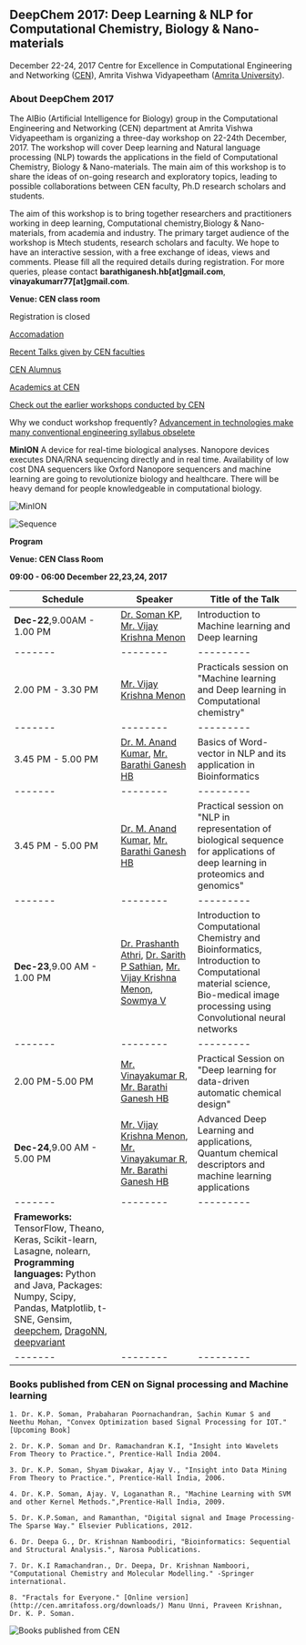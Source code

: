 ## DeepChem 2017: Deep Learning & NLP for Computational Chemistry, Biology & Nano-materials

December 22-24, 2017
Centre for Excellence in Computational Engineering and Networking ([CEN](https://www.amrita.edu/center/computational-engineering-and-networking)),
Amrita Vishwa Vidyapeetham ([Amrita University](https://www.amrita.edu/)).

### About DeepChem 2017

The AIBio (Artificial Intelligence for Biology) group in the Computational Engineering and Networking (CEN) department at Amrita Vishwa Vidyapeetham is organizing a three-day workshop on 22-24th December, 2017. The workshop will cover Deep learning and Natural language processing (NLP) towards the applications in the field of Computational Chemistry, Biology & Nano-materials. The main aim of this workshop is to share the ideas of on-going research and exploratory topics, leading to possible collaborations between CEN faculty, Ph.D research scholars and students.

The aim of this workshop is to bring together researchers and practitioners working in deep learning, Computational chemistry,Biology & Nano-materials, from academia and industry. The primary target audience of the workshop is Mtech students, research scholars and faculty. We hope to have an interactive session, with a free exchange of ideas, views and comments. Please fill all the required details during registration. For more queries, please contact **barathiganesh.hb[at]gmail.com**, **vinayakumarr77[at]gmail.com**.

**Venue: CEN class room** 

Registration is closed

[Accomadation](https://docs.google.com/forms/d/1w4BnP-1_X5egt42WmcTPcUyYLHTrtlBN2FJYGVLPq3c)

[Recent Talks given by CEN faculties](https://barathiganesh-hb.github.io/cen-talks/)

[CEN Alumnus](http://nlp.amrita.edu/cenalumini/cen-alumini.html)

[Academics at CEN](http://nlp.amrita.edu/students/index.html)

[Check out the earlier workshops conducted by CEN](https://barathiganesh-hb.github.io/cen-workshops/)

Why we conduct workshop frequently?
[Advancement in technologies make many conventional engineering syllabus obselete](https://github.com/BarathiGanesh-HB/cen-deepchem2017/blob/master/RIP.pdf)

**MinION** A device for real-time biological analyses. Nanopore devices executes DNA/RNA sequencing directly and in real time. Availability of low cost DNA sequencers like Oxford Nanopore sequencers and machine learning are going to revolutionize biology and healthcare. There will be heavy demand for people knowledgeable in computational biology.

![MinION]({{"minion-cutout.png"}})

![Sequence]({{"sequencing-animated_0.gif"}})

**Program**

**Venue: CEN Class Room**

**09:00 - 06:00   December 22,23,24, 2017**

| Schedule | Speaker | Title of the Talk |
|-------|--------|---------|
| **Dec-22**,9.00AM - 1.00 PM | [Dr. Soman KP](http://nlp.amrita.edu:8080/somankp/index.html), [Mr. Vijay Krishna Menon](https://www.amrita.edu/faculty/m-vijaykrishna) | Introduction to Machine learning and Deep learning |
|-------|--------|---------|
| 2.00 PM - 3.30 PM | [Mr. Vijay Krishna Menon](https://www.amrita.edu/faculty/m-vijaykrishna) | Practicals session on "Machine learning and Deep learning in Computational chemistry" |
|-------|--------|---------|
| 3.45 PM - 5.00 PM | [Dr. M. Anand Kumar](https://www.amrita.edu/faculty/m-anandkumar), [Mr. Barathi Ganesh HB](https://sites.google.com/site/barathiganeshhb/) | Basics of Word-vector in NLP and its application in Bioinformatics |
|-------|--------|---------|
| 3.45 PM - 5.00 PM | [Dr. M. Anand Kumar](https://www.amrita.edu/faculty/m-anandkumar), [Mr. Barathi Ganesh HB](https://sites.google.com/site/barathiganeshhb/) | Practical session on "NLP in representation of biological sequence for applications of deep learning in proteomics and genomics" |
|-------|--------|---------|
| **Dec-23**,9.00 AM - 1.00 PM | [Dr. Prashanth Athri](https://www.amrita.edu/faculty/a-prashanth), [Dr. Sarith P Sathian](https://www.iitm.ac.in/info/fac/sarith), [Mr. Vijay Krishna Menon](https://www.amrita.edu/faculty/m-vijaykrishna), [Sowmya V](https://www.amrita.edu/faculty/v-sowmya) | Introduction to Computational Chemistry and Bioinformatics, Introduction to Computational material science, Bio-medical image processing using Convolutional neural networks  |
|-------|--------|---------|
| 2.00 PM-5.00 PM | [Mr. Vinayakumar R](https://sites.google.com/site/vinayakumarr77/), [Mr. Barathi Ganesh HB](https://sites.google.com/site/barathiganeshhb/) | Practical Session on "Deep learning for data-driven automatic chemical design" |
| **Dec-24**,9.00 AM - 5.00 PM | [Mr. Vijay Krishna Menon](https://www.amrita.edu/faculty/m-vijaykrishna), [Mr. Vinayakumar R](https://sites.google.com/site/vinayakumarr77/), [Mr. Barathi Ganesh HB](https://sites.google.com/site/barathiganeshhb/) | Advanced Deep Learning and applications, Quantum chemical descriptors and machine learning applications |
|-------|--------|---------|
|**Frameworks:** TensorFlow, Theano, Keras, Scikit-learn, Lasagne, nolearn, **Programming languages:** Python and Java, Packages: Numpy, Scipy, Pandas, Matplotlib, t-SNE, Gensim, [deepchem](https://github.com/deepchem/deepchem), [DragoNN](https://kundajelab.github.io/dragonn/), [deepvariant](https://github.com/google/deepvariant)||
|-------|--------|---------|

### Books published from CEN on Signal processing and Machine learning

    1. Dr. K.P. Soman, Prabaharan Poornachandran, Sachin Kumar S and Neethu Mohan, "Convex Optimization based Signal Processing for IOT." [Upcoming Book]

    2. Dr. K.P. Soman and Dr. Ramachandran K.I, "Insight into Wavelets From Theory to Practice.", Prentice-Hall India 2004.

    3. Dr. K.P. Soman, Shyam Diwakar, Ajay V., "Insight into Data Mining From Theory to Practice.", Prentice-Hall India, 2006.

    4. Dr. K.P. Soman, Ajay. V, Loganathan R., "Machine Learning with SVM and other Kernel Methods.",Prentice-Hall India, 2009.

    5. Dr. K.P.Soman, and Ramanthan, "Digital signal and Image Processing-The Sparse Way." Elsevier Publications, 2012.

    6. Dr. Deepa G., Dr. Krishnan Namboodiri, "Bioinformatics: Sequential and Structural Analysis.", Narosa Publications.

    7. Dr. K.I Ramachandran., Dr. Deepa, Dr. Krishnan Namboori, "Computational Chemistry and Molecular Modelling." -Springer international.

    8. "Fractals for Everyone." [Online version](http://cen.amritafoss.org/downloads/) Manu Unni, Praveen Krishnan, Dr. K. P. Soman.

![Books published from CEN]({{"books.png"}})
